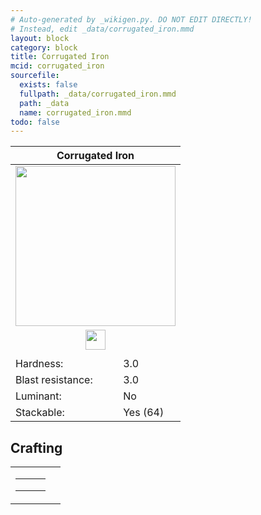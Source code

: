 ```yaml
---
# Auto-generated by _wikigen.py. DO NOT EDIT DIRECTLY!
# Instead, edit _data/corrugated_iron.mmd
layout: block
category: block
title: Corrugated Iron
mcid: corrugated_iron
sourcefile:
  exists: false
  fullpath: _data/corrugated_iron.mmd
  path: _data
  name: corrugated_iron.mmd
todo: false
---
```


<table class="block-info"><thead><tr>
<th colspan=2>Corrugated Iron</th>
</tr></thead><tbody>
<tr><td colspan=2 class="cell-image-big" style="text-align:center"><img onerror="this.src={{ "/img/missing_lg.png" | relative_url | jsonify | escape }}" src="/allotment/img/textures/allotment/corrugated_iron.png" width="256" height="256" alt="" class="preview-icon"></td></tr>
<tr><td colspan=2 class="cell-image-small" style="text-align:center"><img onerror="this.src={{ "/img/missing.png" | relative_url | jsonify | escape }}" src="/allotment/img/inventory_textures/allotment/corrugated_iron.png" width="32" height="32" alt="" class="inventory-icon"></td></tr>
<tr><td colspan=2 style="text-align:center"><span class="tool-info tool-none tool-level-1" title="Requires Wooden/Gold no tool"></span></td></tr>
<tr><td>Hardness:</td><td>3.0</td></tr>
<tr><td>Blast resistance:</td><td>3.0</td></tr>
<tr><td>Luminant:</td><td>No</td></tr>
<tr><td>Stackable:</td><td>Yes (64)</td></tr>
</tbody></table>

## Crafting

<table class="crafting-recipe crafting-shaped"><tbody><tr>
<td><table class="crafting-grid"><tbody>
<tr>
<td>
<span title="Iron Ingot" class="item item-minecraft:iron_ingot item-type-item" style="background-image:url(&quot;/allotment/img/inventory_textures/minecraft/iron_ingot.png&quot;)"></span>
</td>
<td>
<span title="Block of Iron" class="item item-minecraft:iron_block item-type-item" style="background-image:url(&quot;/allotment/img/inventory_textures/minecraft/iron_block.png&quot;)"></span>
</td>
<td>
<span title="Iron Ingot" class="item item-minecraft:iron_ingot item-type-item" style="background-image:url(&quot;/allotment/img/inventory_textures/minecraft/iron_ingot.png&quot;)"></span>
</td>
</tr>
<tr>
<td>
<span title="Block of Iron" class="item item-minecraft:iron_block item-type-item" style="background-image:url(&quot;/allotment/img/inventory_textures/minecraft/iron_block.png&quot;)"></span>
</td>
<td>
<span title="Iron Ingot" class="item item-minecraft:iron_ingot item-type-item" style="background-image:url(&quot;/allotment/img/inventory_textures/minecraft/iron_ingot.png&quot;)"></span>
</td>
<td>
<span title="Block of Iron" class="item item-minecraft:iron_block item-type-item" style="background-image:url(&quot;/allotment/img/inventory_textures/minecraft/iron_block.png&quot;)"></span>
</td>
</tr>
<tr>
<td>
<span class="item item-empty-space"></span>
</td>
<td>
<span class="item item-empty-space"></span>
</td>
<td>
<span class="item item-empty-space"></span>
</td>
</tr>
</tbody></table></td>
<td class="result">
<div class="result-inner">
<div class="result-slot">
<span title="Corrugated Iron" class="item item-allotment:corrugated_iron" style="background-image:url(&quot;/allotment/img/inventory_textures/allotment/corrugated_iron.png&quot;)"></span>
</div>
</div>
</td>
</tr></tbody></table>